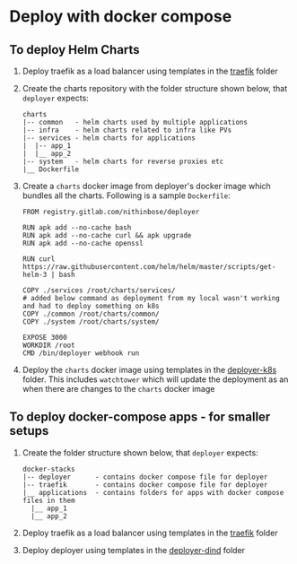 # Deploy with docker compose

## To deploy Helm Charts
1. Deploy traefik as a load balancer using templates in the [traefik](traefik/) folder
2. Create the charts repository with the folder structure shown below, that ``deployer`` expects:
    ```
    charts
    |-- common   - helm charts used by multiple applications
    |-- infra    - helm charts related to infra like PVs
    |-- services - helm charts for applications
    |  |-- app_1
    |  |__ app_2
    |-- system   - helm charts for reverse proxies etc
    |__ Dockerfile
    ```

3. Create a ``charts`` docker image from deployer's docker image which bundles all the charts. Following is a sample ``Dockerfile``:
    ```
    FROM registry.gitlab.com/nithinbose/deployer

    RUN apk add --no-cache bash
    RUN apk add --no-cache curl && apk upgrade
    RUN apk add --no-cache openssl

    RUN curl https://raw.githubusercontent.com/helm/helm/master/scripts/get-helm-3 | bash

    COPY ./services /root/charts/services/
    # added below command as deployment from my local wasn't working and had to deploy something on k8s
    COPY ./common /root/charts/common/ 
    COPY ./system /root/charts/system/ 

    EXPOSE 3000
    WORKDIR /root
    CMD /bin/deployer webhook run
    ```

4. Deploy the ``charts`` docker image using templates in the [deployer-k8s](deployer-k8s/) folder. This includes ``watchtower`` which will update the deployment as an when there are changes to the ``charts`` docker image


## To deploy docker-compose apps - for smaller setups
1. Create the folder structure shown below, that ``deployer`` expects:
    ```
    docker-stacks
    |-- deployer      - contains docker compose file for deployer 
    |-- traefik       - contains docker compose file for deployer
    |__ applications  - contains folders for apps with docker compose files in them 
      |__ app_1
      |__ app_2
    ```

2. Deploy traefik as a load balancer using templates in the [traefik](traefik/) folder
3. Deploy deployer using templates in the [deployer-dind](deployer-dind/) folder